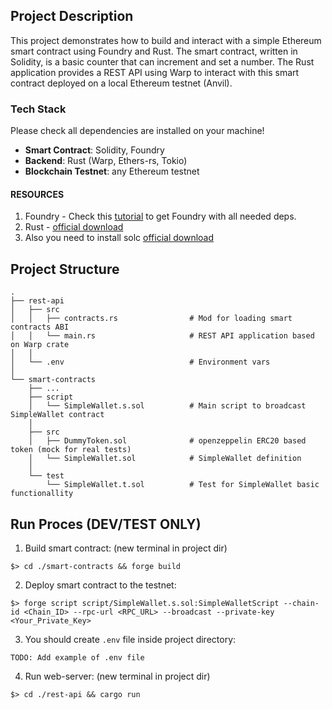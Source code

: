 ## Project Description

This project demonstrates how to build and interact with a simple Ethereum smart contract using Foundry and Rust. The smart contract, written in Solidity, is a basic counter that can increment and set a number. The Rust application provides a REST API using Warp to interact with this smart contract deployed on a local Ethereum testnet (Anvil).

### Tech Stack

Please check all dependencies are installed on your machine!

- **Smart Contract**: Solidity, Foundry
- **Backend**: Rust (Warp, Ethers-rs, Tokio)
- **Blockchain Testnet**: any Ethereum testnet

#### RESOURCES

1. Foundry - Check this [tutorial](https://book.getfoundry.sh/getting-started/installation) to get Foundry with all needed deps.
2. Rust - [official download](https://www.rust-lang.org/tools/install)
3. Also you need to install solc [official download](https://docs.soliditylang.org/en/latest/installing-solidity.html)

## Project Structure

```
.
├── rest-api
│   ├── src
│   │   ├── contracts.rs                # Mod for loading smart contracts ABI
│   │   └── main.rs                     # REST API application based on Warp crate
│   │
│   └── .env                            # Environment vars
│
└── smart-contracts
    ├── ...
    ├── script
    │   └── SimpleWallet.s.sol          # Main script to broadcast SimpleWallet contract
    │
    ├── src
    │   ├── DummyToken.sol              # openzeppelin ERC20 based token (mock for real tests)
    │   └── SimpleWallet.sol            # SimpleWallet definition
    │
    └── test
        └── SimpleWallet.t.sol          # Test for SimpleWallet basic functionallity

```

## Run Proces (DEV/TEST ONLY)

1. Build smart contract: (new terminal in project dir)

```
$> cd ./smart-contracts && forge build
```

2. Deploy smart contract to the testnet:

```
$> forge script script/SimpleWallet.s.sol:SimpleWalletScript --chain-id <Chain_ID> --rpc-url <RPC_URL> --broadcast --private-key <Your_Private_Key>

```

3. You should create `.env` file inside project directory:

```
TODO: Add example of .env file
```

4. Run web-server: (new terminal in project dir)

```
$> cd ./rest-api && cargo run
```
